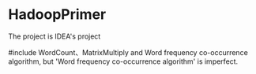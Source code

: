 # HadoopPrimer
The project is IDEA's project

#include 
  WordCount、MatrixMultiply and Word frequency co-occurrence algorithm, but 'Word frequency co-occurrence algorithm' is imperfect.
